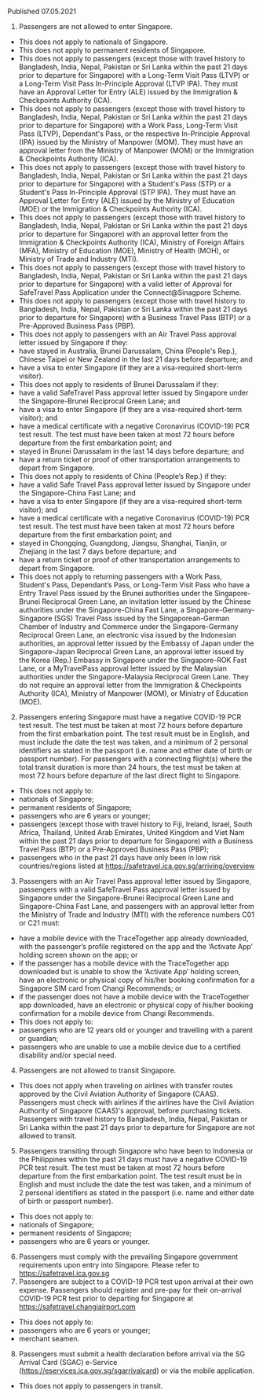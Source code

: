 Published 07.05.2021
1. Passengers are not allowed to enter Singapore.
- This does not apply to nationals of Singapore.
- This does not apply to permanent residents of Singapore.
- This does not apply to passengers (except those with travel history to Bangladesh, India, Nepal, Pakistan or Sri Lanka within the past 21 days prior to departure for Singapore) with a Long-Term Visit Pass (LTVP) or a Long-Term Visit Pass In-Principle Approval (LTVP IPA). They must have an Approval Letter for Entry (ALE) issued by the Immigration & Checkpoints Authority (ICA).
- This does not apply to passengers (except those with travel history to Bangladesh, India, Nepal, Pakistan or Sri Lanka within the past 21 days prior to departure for Singapore) with a Work Pass, Long-Term Visit Pass (LTVP), Dependant's Pass, or the respective In-Principle Approval (IPA) issued by the Ministry of Manpower (MOM). They must have an approval letter from the Ministry of Manpower (MOM) or the Immigration & Checkpoints Authority (ICA).
- This does not apply to passengers (except those with travel history to Bangladesh, India, Nepal, Pakistan or Sri Lanka within the past 21 days prior to departure for Singapore) with a Student's Pass (STP) or a Student's Pass In-Principle Approval (STP IPA). They must have an Approval Letter for Entry (ALE) issued by the Ministry of Education (MOE) or the Immigration & Checkpoints Authority (ICA).
- This does not apply to passengers (except those with travel history to Bangladesh, India, Nepal, Pakistan or Sri Lanka within the past 21 days prior to departure for Singapore) with an approval letter from the Immigration & Checkpoints Authority (ICA), Ministry of Foreign Affairs (MFA), Ministry of Education (MOE), Ministry of Health (MOH), or Ministry of Trade and Industry (MTI).
- This does not apply to passengers (except those with travel history to Bangladesh, India, Nepal, Pakistan or Sri Lanka within the past 21 days prior to departure for Singapore) with a valid letter of Approval for SafeTravel Pass Application under the Connect@Sinagpore Scheme.
- This does not apply to passengers (except those with travel history to Bangladesh, India, Nepal, Pakistan or Sri Lanka within the past 21 days prior to departure for Singapore) with a Business Travel Pass (BTP) or a Pre-Approved Business Pass (PBP).
- This does not apply to passengers with an Air Travel Pass approval letter issued by Singapore if they:
- have stayed in Australia, Brunei Darussalam, China (People's Rep.), Chinese Taipei or New Zealand in the last 21 days before departure; and
- have a visa to enter Singapore (if they are a visa-required short-term visitor).
- This does not apply to residents of Brunei Darussalam if they:
- have a valid SafeTravel Pass approval letter issued by Singapore under the Singapore-Brunei Reciprocal Green Lane; and
- have a visa to enter Singapore (if they are a visa-required short-term visitor); and
- have a medical certificate with a negative Coronavirus (COVID-19) PCR test result. The test must have been taken at most 72 hours before departure from the first embarkation point; and
- stayed in Brunei Darussalam in the last 14 days before departure; and
- have a return ticket or proof of other transportation arrangements to depart from Singapore.
- This does not apply to residents of China (People’s Rep.) if they:
- have a valid Safe Travel Pass approval letter issued by Singapore under the Singapore-China Fast Lane; and
- have a visa to enter Singapore (if they are a visa-required short-term visitor); and
- have a medical certificate with a negative Coronavirus (COVID-19) PCR test result. The test must have been taken at most 72 hours before departure from the first embarkation point; and
- stayed in Chongqing, Guangdong, Jiangsu, Shanghai, Tianjin, or Zhejiang in the last 7 days before departure; and
- have a return ticket or proof of other transportation arrangements to depart from Singapore.
- This does not apply to returning passengers with a Work Pass, Student's Pass, Dependant’s Pass, or Long-Term Visit Pass who have a Entry Travel Pass issued by the Brunei authorities under the Singapore-Brunei Reciprocal Green Lane, an invitation letter issued by the Chinese authorities under the Singapore-China Fast Lane, a Singapore-Germany-Singapore (SGS) Travel Pass issued by the Singaporean-German Chamber of Industry and Commerce under the Singapore-Germany Reciprocal Green Lane, an electronic visa issued by the Indonesian authorities, an approval letter issued by the Embassy of Japan under the Singapore-Japan Reciprocal Green Lane, an approval letter issued by the Korea (Rep.) Embassy in Singapore under the Singapore-ROK Fast Lane, or a MyTravelPass approval letter issued by the Malaysian authorities under the Singapore-Malaysia Reciprocal Green Lane. They do not require an approval letter from the Immigration & Checkpoints Authority (ICA), Ministry of Manpower (MOM), or Ministry of Education (MOE).
2. Passengers entering Singapore must have a negative COVID-19 PCR test result. The test must be taken at most 72 hours before departure from the first embarkation point. The test result must be in English, and must include the date the test was taken, and a minimum of 2 personal identifiers as stated in the passport (i.e. name and either date of birth or passport number). For passengers with a connecting flight(s) where the total transit duration is more than 24 hours, the test must be taken at most 72 hours before departure of the last direct flight to Singapore.
- This does not apply to:
- nationals of Singapore;
- permanent residents of Singapore;
- passengers who are 6 years or younger;
- passengers (except those with travel history to Fiji, Ireland, Israel, South Africa, Thailand, United Arab Emirates, United Kingdom and Viet Nam within the past 21 days prior to departure for Singapore) with a Business Travel Pass (BTP) or a Pre-Approved Business Pass (PBP);
- passengers who in the past 21 days have only been in low risk countries/regions listed at <a href="https://safetravel.ica.gov.sg/arriving/overview">https://safetravel.ica.gov.sg/arriving/overview</a>
3. Passengers with an Air Travel Pass approval letter issued by Singapore, passengers with a valid SafeTravel Pass approval letter issued by Singapore under the Singapore-Brunei Reciprocal Green Lane and Singapore-China Fast Lane, and passengers with an approval letter from the Ministry of Trade and Industry (MTI) with the reference numbers C01 or C21 must: 
- have a mobile device with the TraceTogether app already downloaded, with the passenger’s profile registered on the app and the ‘Activate App’ holding screen shown on the app; or
- if the passenger has a mobile device with the TraceTogether app downloaded but is unable to show the ‘Activate App’ holding screen, have an electronic or physical copy of his/her booking confirmation for a Singapore SIM card from Changi Recommends; or
- if the passenger does not have a mobile device with the TraceTogether app downloaded, have an electronic or physical copy of his/her booking confirmation for a mobile device from Changi Recommends.
- This does not apply to: 
- passengers who are 12 years old or younger and travelling with a parent or guardian;
- passengers who are unable to use a mobile device due to a certified disability and/or special need.
4. Passengers are not allowed to transit Singapore.
- This does not apply when traveling on airlines with transfer routes approved by the Civil Aviation Authority of Singapore (CAAS). Passengers must check with airlines if the airlines have the Civil Aviation Authority of Singapore (CAAS)'s approval, before purchasing tickets. Passengers with travel history to Bangladesh, India, Nepal, Pakistan or Sri Lanka within the past 21 days prior to departure for Singapore are not allowed to transit.
5. Passengers transiting through Singapore who have been to Indonesia or the Philippines within the past 21 days must have a negative COVID-19 PCR test result. The test must be taken at most 72 hours before departure from the first embarkation point. The test result must be in English and must include the date the test was taken, and a minimum of 2 personal identifiers as stated in the passport (i.e. name and either date of birth or passport number).
- This does not apply to:
- nationals of Singapore;
- permanent residents of Singapore;
- passengers who are 6 years or younger.
6. Passengers must comply with the prevailing Singapore government requirements upon entry into Singapore. Please refer to <a href="https://safetravel.ica.gov.sg">https://safetravel.ica.gov.sg</a>
7. Passengers are subject to a COVID-19 PCR test upon arrival at their own expense. Passengers should register and pre-pay for their on-arrival COVID-19 PCR test prior to departing for Singapore at <a href="https://safetravel.changiairport.com">https://safetravel.changiairport.com</a>
- This does not apply to:
- passengers who are 6 years or younger;
- merchant seamen.
8. Passengers must submit a health declaration before arrival via the SG Arrival Card (SGAC) e-Service (<a href="https://eservices.ica.gov.sg/sgarrivalcard">https://eservices.ica.gov.sg/sgarrivalcard</a>) or via the mobile application.
- This does not apply to passengers in transit.

